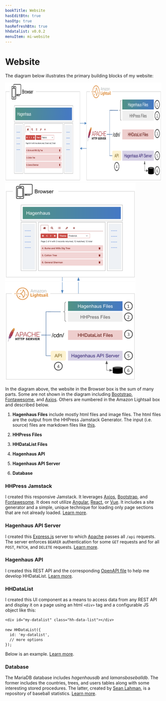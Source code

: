 ```yaml
---
bookTitle: Website
hasEditBtn: true
hasOtp: true
hasRefreshBtn: true
hhdatalist: v0.0.2
menuItem: mi-website
---
```


# Website

The diagram below illustrates the primary building blocks of my website:

<div class="mb-3">
  <div class="d-none d-md-block">
    <div><img src="webapp-h.png" class="img-fluid d-block" width="900" height="318"; loading="lazy"></div>
  </div>
  <div class="d-md-none">
    <div><img src="webapp-v1.png" class="img-fluid d-block" height="318"; loading="lazy"></div>
    <div><img src="webapp-v2.png" class="img-fluid d-block" height="318"; loading="lazy"></div>
  </div>
</div>

In the diagram above, the website in the Browser box is the sum of many parts. Some are not shown in the diagram including [Bootstrap](https://getbootstrap.com/), [Fontawesome](https://fontawesome.com/), and [Axios](https://axios-http.com/). Others are numbered in the Amazon Lightsail box and described below.

1. **Hagenhaus Files** include mostly html files and image files. The html files are the output from the HHPress Jamstack Generator. The input (i.e. source) files are markdown files like [this](https://github.com/hagenhaus/hagenhaus-com/blob/master/en/website/index.md).

1. **HHPress Files**

1. **HHDataList Files**

1. **Hagenhaus API**

1. **Hagenhaus API Server**

1. **Database**

### HHPress Jamstack

I created this responsive Jamstack. It leverages [Axios](https://axios-http.com/), [Bootstrap](https://getbootstrap.com/), and [Fontawesome](https://fontawesome.com/). It does not utilize [Angular](https://angular.dev/), [React](https://react.dev/), or [Vue](https://vuejs.org/). It includes a site generator and a simple, unique technique for loading only page sections that are not already loaded. [Learn more](hhpress-jamstack/).

### Hagenhaus API Server

I created this [Express.js](https://expressjs.com/) server to which [Apache](https://httpd.apache.org/) passes all `/api` requests. The server enforces `BEARER` authentication for some `GET` requests and for all `POST`, `PATCH`, and `DELETE` requests. [Learn more](hagenhaus-api-server/).

### Hagenhaus API

I created this REST API and the corresponding [OpenAPI file](hagenhaus-api/hagenhaus-hagenhaus-api-2.0.0-resolved.yaml) to help me develop HHDataList. [Learn more](hagenhaus-api/).

### HHDataList

I created this UI component as a means to access data from any REST API and display it on a page using an html `<div>` tag and a configurable JS object like this:

``` nonum js
<div id="my-datalist" class="hh-data-list"></div>
 
new HHDataList({
  id: 'my-datalist',
  // more options
});
```

Below is an example. [Learn more](../hhdatalist/v0.0.2/).

<div id="players-datalist" class="hh-data-list mt-4"></div>
<script>
  var playersOptions = new DLPlayersOptions002('players-datalist');
  playersOptions.themeDefinition.name = 'dodger blue';
  new HHDataList(playersOptions);
</script>

### Database

The MariaDB database includes _hagenhausdb_ and _lamansbaseballdb_. The former includes the countries, trees, and users tables along with some interesting stored procedures. The latter, created by [Sean Lahman](https://en.wikipedia.org/wiki/Sean_Lahman), is a repository of baseball statistics. [Learn more](database/).